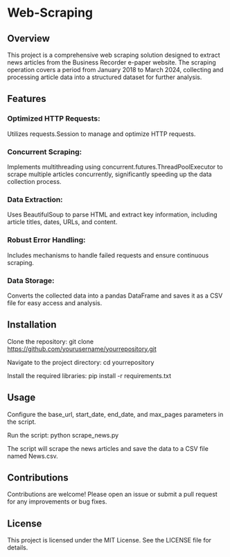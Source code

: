 # Web-Scraping
## Overview
This project is a comprehensive web scraping solution designed to extract news articles from the Business Recorder e-paper website. The scraping operation covers a period from January 2018 to March 2024, collecting and processing article data into a structured dataset for further analysis.
## Features
### Optimized HTTP Requests: 
Utilizes requests.Session to manage and optimize HTTP requests.
### Concurrent Scraping: 
Implements multithreading using concurrent.futures.ThreadPoolExecutor to scrape multiple articles concurrently, significantly speeding up the data collection process.
### Data Extraction: 
Uses BeautifulSoup to parse HTML and extract key information, including article titles, dates, URLs, and content.
### Robust Error Handling: 
Includes mechanisms to handle failed requests and ensure continuous scraping.
### Data Storage: 
Converts the collected data into a pandas DataFrame and saves it as a CSV file for easy access and analysis.
## Installation
Clone the repository:
git clone https://github.com/yourusername/yourrepository.git

Navigate to the project directory:
cd yourrepository

Install the required libraries:
pip install -r requirements.txt
## Usage
Configure the base_url, start_date, end_date, and max_pages parameters in the script.

Run the script:
python scrape_news.py

The script will scrape the news articles and save the data to a CSV file named News.csv.
## Contributions
Contributions are welcome! Please open an issue or submit a pull request for any improvements or bug fixes.
## License
This project is licensed under the MIT License. See the LICENSE file for details.
